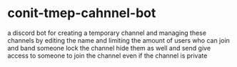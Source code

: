 # conit-tmep-cahnnel-bot
a discord bot for creating a temporary channel and managing these channels by editing the name and limiting the amount of users who can join and band someone lock the channel hide them as well and send give access to someone to join the channel even if the channel is private

